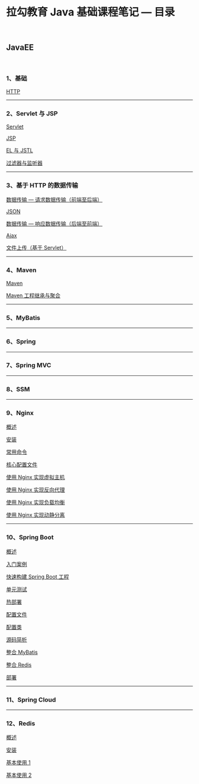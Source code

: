 # 拉勾教育 Java 基础课程笔记 — 目录

<br/>

## JavaEE

<br/>

### 1、基础

[HTTP](https://yyscyber.github.io/java/lagou/basic/e56eeb71-e87e-4297-a13f-10ff303bb136)

---

### 2、Servlet 与 JSP

[Servlet](https://yyscyber.github.io/java/lagou/basic/6cc8ee8d-2538-4f91-a230-d5cf66efbe85)

[JSP](https://yyscyber.github.io/java/lagou/basic/124562b8-055e-4b18-ba17-f420d2e6334d)

[EL 与 JSTL](https://yyscyber.github.io/java/lagou/basic/093c21e9-3727-4feb-baa6-4ed47dc41632)

[过滤器与监听器](https://yyscyber.github.io/java/lagou/basic/3d73bb07-1663-45bc-b335-6fa188459086)

---

### 3、基于 HTTP 的数据传输

[数据传输 — 请求数据传输（前端至后端）](https://yyscyber.github.io/java/lagou/basic/5392656a-95dc-4e7f-8f76-1f5fa5cfe9ba)

[JSON](https://yyscyber.github.io/java/lagou/basic/5d869c0f-afb9-4e4b-9161-dd0527a2e73a)

[数据传输 — 响应数据传输（后端至前端）](https://yyscyber.github.io/java/lagou/basic/4baafe47-4fd3-420c-ab88-b644dacb67f7)

[Ajax](https://yyscyber.github.io/java/lagou/basic/08aa86d7-f333-446b-a0aa-27c892beb4cd)

[文件上传（基于 Servlet）](https://yyscyber.github.io/java/lagou/basic/259fe138-8668-4565-a8f6-d89a60bb02c3)

---

### 4、Maven

[Maven](d3de2bee-c079-4428-bd6c-2bf30ccda7ca)

[Maven 工程继承与聚合](9a86e811-cba1-4609-a3e5-ba290f1d39b9)

---

### 5、MyBatis

[](fe70f31b-cfcb-4740-a52b-7ba4e0ed5f6d)

---

### 6、Spring

---

### 7、Spring MVC

---

### 8、SSM

---

### 9、Nginx

[概述](https://yyscyber.github.io/java/lagou/basic/4588db3a-77fe-486b-9a36-3cd6f05f7e97)

[安装](https://yyscyber.github.io/java/lagou/basic/49fdb017-a01b-4a9c-ba74-850d6fdb24de)

[常用命令](https://yyscyber.github.io/java/lagou/basic/21bbe5ab-c2ed-4320-a881-b362ed7a659c)

[核心配置文件](https://yyscyber.github.io/java/lagou/basic/80d69cce-d3d9-4774-99c2-6b5a486b1858)

[使用 Nginx 实现虚拟主机](https://yyscyber.github.io/java/lagou/basic/dba285e9-3ba9-4470-acca-2010bfdf0b35)

[使用 Nginx 实现反向代理](https://yyscyber.github.io/java/lagou/basic/51ee99c1-7617-4dbd-91ec-973465b5911e)

[使用 Nginx 实现负载均衡](https://yyscyber.github.io/java/lagou/basic/0a03fc42-737d-4b67-99d3-9c5c9d26f391)

[使用 Nginx 实现动静分离](https://yyscyber.github.io/java/lagou/basic/7edeb283-7b65-4005-a495-b3f448658147)

---

### 10、Spring Boot

[概述](https://yyscyber.github.io/java/lagou/basic/028f76a0-6b24-4ff7-860a-38aa84bab40a)

[入门案例](https://yyscyber.github.io/java/lagou/basic/0d17c445-0a3b-4892-953f-b329e9a785ce)

[快速构建 Spring Boot 工程](https://yyscyber.github.io/java/lagou/basic/168c65b0-f8f6-4f12-b96c-9965c03b03a5)

[单元测试](https://yyscyber.github.io/java/lagou/basic/1846f3e7-4723-48c4-a16d-bf34da4cbc81)

[热部署](https://yyscyber.github.io/java/lagou/basic/d94ad409-f1dc-4628-a7b8-315eb81e36c9)

[配置文件](https://yyscyber.github.io/java/lagou/basic/ff2f1831-aadd-4c88-93c1-9fe6bcdc25f5)

[配置类](https://yyscyber.github.io/java/lagou/basic/1f6cbb3e-0e34-45c4-a9b4-ee59063ee646)

[源码简析](18bd23ff-90a7-4190-9644-e7f774127d50)

[整合 MyBatis](https://yyscyber.github.io/java/lagou/basic/47629440-0a69-4ee5-968f-34a533ad480a)

[整合 Redis]()

[部署](https://yyscyber.github.io/java/lagou/basic/4b68d603-7a6e-4102-b48f-bfe0d5464457)

---

### 11、Spring Cloud

---

### 12、Redis

[概述](https://yyscyber.github.io/java/lagou/basic/17bfbce3-6b93-4e29-a1ac-b50f9eca3bac)

[安装](https://yyscyber.github.io/java/lagou/basic/a343d1af-5de5-486b-8bec-b773e5c28c3c)

[基本使用 1](https://yyscyber.github.io/java/lagou/basic/90adf589-8ebc-44b8-a857-9cc6060a90bf)

[基本使用 2](https://yyscyber.github.io/java/lagou/basic/6faef8d1-f40a-45d6-aad5-5048d353a6c1)